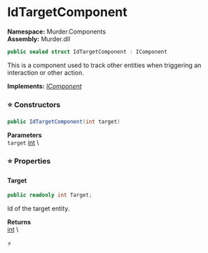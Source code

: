 # IdTargetComponent

**Namespace:** Murder.Components \
**Assembly:** Murder.dll

```csharp
public sealed struct IdTargetComponent : IComponent
```

This is a component used to track other entities when triggering an interaction or other
            action.

**Implements:** _[IComponent](../../Bang/Components/IComponent.html)_

### ⭐ Constructors
```csharp
public IdTargetComponent(int target)
```

**Parameters** \
`target` [int](https://learn.microsoft.com/en-us/dotnet/api/System.Int32?view=net-7.0) \

### ⭐ Properties
#### Target
```csharp
public readonly int Target;
```

Id of the target entity.

**Returns** \
[int](https://learn.microsoft.com/en-us/dotnet/api/System.Int32?view=net-7.0) \


⚡